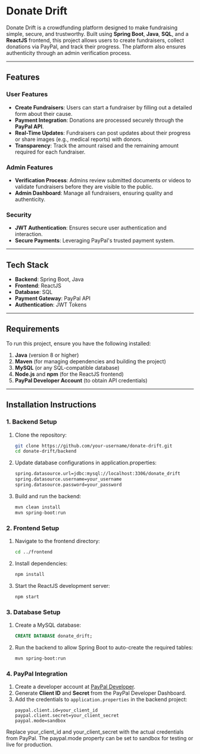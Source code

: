 # **Donate Drift**

Donate Drift is a crowdfunding platform designed to make fundraising simple, secure, and trustworthy. Built using **Spring Boot**, **Java**, **SQL**, and a **ReactJS** frontend, this project allows users to create fundraisers, collect donations via PayPal, and track their progress. The platform also ensures authenticity through an admin verification process.

---

## **Features**

### **User Features**
- **Create Fundraisers**: Users can start a fundraiser by filling out a detailed form about their cause.
- **Payment Integration**: Donations are processed securely through the **PayPal API**.
- **Real-Time Updates**: Fundraisers can post updates about their progress or share images (e.g., medical reports) with donors.
- **Transparency**: Track the amount raised and the remaining amount required for each fundraiser.

### **Admin Features**
- **Verification Process**: Admins review submitted documents or videos to validate fundraisers before they are visible to the public.
- **Admin Dashboard**: Manage all fundraisers, ensuring quality and authenticity.

### **Security**
- **JWT Authentication**: Ensures secure user authentication and interaction.
- **Secure Payments**: Leveraging PayPal's trusted payment system.

---

## **Tech Stack**
- **Backend**: Spring Boot, Java
- **Frontend**: ReactJS
- **Database**: SQL
- **Payment Gateway**: PayPal API
- **Authentication**: JWT Tokens

---

## **Requirements**
To run this project, ensure you have the following installed:

1. **Java** (version 8 or higher)
2. **Maven** (for managing dependencies and building the project)
3. **MySQL** (or any SQL-compatible database)
4. **Node.js** and **npm** (for the ReactJS frontend)
5. **PayPal Developer Account** (to obtain API credentials)

---

## **Installation Instructions**

### 1. **Backend Setup**
1. Clone the repository:
   ```bash
   git clone https://github.com/your-username/donate-drift.git
   cd donate-drift/backend
2. Update database configurations in application.properties:
   ```bash
   spring.datasource.url=jdbc:mysql://localhost:3306/donate_drift
   spring.datasource.username=your_username
   spring.datasource.password=your_password
3. Build and run the backend:
   ```bash
   mvn clean install
   mvn spring-boot:run

### 2. **Frontend Setup**
1. Navigate to the frontend directory:
   ```bash
   cd ../frontend
2. Install dependencies:
   ```bash
   npm install
3. Start the ReactJS development server:
   ```bash
   npm start
   
### 3. **Database Setup**
1. Create a MySQL database:
   ```sql
   CREATE DATABASE donate_drift;
2. Run the backend to allow Spring Boot to auto-create the required tables:
   ```bash
   mvn spring-boot:run
   
### 4. **PayPal Integration**
1. Create a developer account at [PayPal Developer](https://developer.paypal.com/).
2. Generate **Client ID** and **Secret** from the PayPal Developer Dashboard.
3. Add the credentials to `application.properties` in the backend project:
   ```properties
   paypal.client.id=your_client_id
   paypal.client.secret=your_client_secret
   paypal.mode=sandbox
Replace your_client_id and your_client_secret with the actual credentials from PayPal.
The paypal.mode property can be set to sandbox for testing or live for production.


